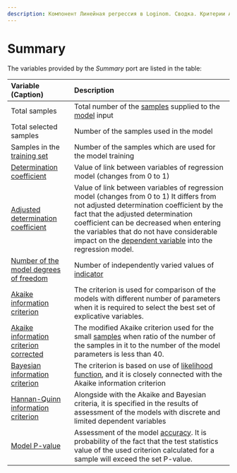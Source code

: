 ```yaml
---
description: Компонент Линейная регрессия в Loginom. Сводка. Критерии Акаике, Байеса, Ханна-Квина. P-значение модели. Коэффициент детерминации.
---
```

# Summary

The variables provided by the *Summary* port are listed in the table:

| Variable (Caption) | Description |
|:-------|:-------|
| Total samples | Total number of the [samples](https://wiki.loginom.ru/articles/training-sample.html) supplied to the [model](https://wiki.loginom.ru/articles/taught-model.html) input |
| Total selected samples | Number of the samples used in the model |
| Samples in the [training set](https://wiki.loginom.ru/articles/training-set.html) | Number of the samples which are used for the model training |
| [Determination coefficient](https://wiki.loginom.ru/articles/coefficient-of-determination.html) | Value of link between variables of regression model (changes from 0 to 1) |
| [Adjusted determination coefficient](https://wiki.loginom.ru/articles/coefficient-determ-adj.html) | Value of link between variables of regression model (changes from 0 to 1) It differs from not adjusted determination coefficient by the fact that the adjusted determination coefficient can be decreased when entering the variables that do not have considerable impact on the [dependent variable](https://wiki.loginom.ru/articles/output-variable.html) into the regression model. |
| [Number of the model degrees of freedom](https://wiki.loginom.ru/articles/degrees-of-freedom.html) | Number of independently varied values of [indicator](https://wiki.loginom.ru/articles/attribute.html) |
| [Akaike information criterion](https://wiki.loginom.ru/articles/aic.html) | The criterion is used for comparison of the models with different number of parameters when it is required to select the best set of explicative variables. |
| [Akaike information criterion corrected](https://wiki.loginom.ru/articles/aicc.html) | The modified Akaike criterion used for the small [samples](https://wiki.loginom.ru/articles/sample.html) when ratio of the number of the samples in it to the number of the model parameters is less than 40. |
| [Bayesian information criterion](https://wiki.loginom.ru/articles/bic.html) | The criterion is based on use of [likelihood function](https://wiki.loginom.ru/articles/plausibility-function.html), and it is closely connected with the Akaike information criterion |
| [Hannan-Quinn information criterion](https://wiki.loginom.ru/articles/hq.html) | Alongside with the Akaike and Bayesian criteria, it is specified in the results of assessment of the models with discrete and limited dependent variables |
| [Model P-value](https://wiki.loginom.ru/articles/p-value.html) | Assessment of the model [accuracy](https://wiki.loginom.ru/articles/precision.html). It is probability of the fact that the test statistics value of the used criterion calculated for a sample will exceed the set P-value. |